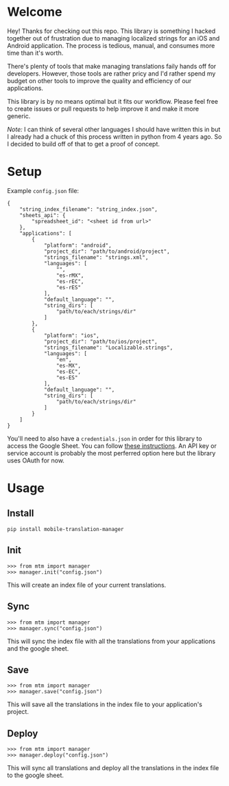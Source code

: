 Welcome
====
Hey! Thanks for checking out this repo. This library is something I hacked together out of frustration due to managing localized strings for an iOS and Android application. The process is tedious, manual, and consumes more time than it's worth.

There's plenty of tools that make managing translations faily hands off for developers. However, those tools are rather pricy and I'd rather spend my budget on other tools to improve the quality and efficiency of our applications.

This library is by no means optimal but it fits our workflow. Please feel free to create issues or pull requests to help improve it and make it more generic.

*Note:* I can think of several other languages I should have written this in but I already had a chuck of this process written in python from 4 years ago. So I decided to build off of that to get a proof of concept.

Setup
====
Example `config.json` file:
```
{
    "string_index_filename": "string_index.json",
    "sheets_api": {
        "spreadsheet_id": "<sheet id from url>"
    },
    "applications": [
        {
            "platform": "android",
            "project_dir": "path/to/android/project",
            "strings_filename": "strings.xml",
            "languages": [
                "",
                "es-rMX", 
                "es-rEC",
                "es-rES"
            ],
            "default_language": "",
            "string_dirs": [
                "path/to/each/strings/dir"
            ]
        },
        {
            "platform": "ios",
            "project_dir": "path/to/ios/project",
            "strings_filename": "Localizable.strings",
            "languages": [
                "en",
                "es-MX", 
                "es-EC",
                "es-ES"
            ],
            "default_language": "",
            "string_dirs": [
                "path/to/each/strings/dir"
            ]
        }
    ]
}
```

You'll need to also have a `credentials.json` in order for this library to access the Google Sheet. You can follow [these instructions](https://developers.google.com/workspace/guides/create-credentials). An API key or service account is probably the most perferred option here but the library uses OAuth for now.

Usage
====
Install
----
```
pip install mobile-translation-manager
```


Init
----
```
>>> from mtm import manager
>>> manager.init("config.json")
```
This will create an index file of your current translations.

Sync
----
```
>>> from mtm import manager
>>> manager.sync("config.json")
```
This will sync the index file with all the translations from your applications and the google sheet.

Save
----
```
>>> from mtm import manager
>>> manager.save("config.json")
```
This will save all the translations in the index file to your application's project.

Deploy
----
```
>>> from mtm import manager
>>> manager.deploy("config.json")
```
This will sync all translations and deploy all the translations in the index file to the google sheet.
